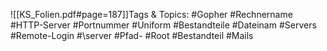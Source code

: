 
![[KS_Folien.pdf#page=187]]Tags & Topics:
   #Gopher
   #Rechnername
   #HTTP-Server
   #Portnummer
   #Uniform
   #Bestandteile
   #Dateinam
   #Servers
   #Remote-Login
   #\server
   #Pfad-
   #Root
   #Bestandteil
   #Mails